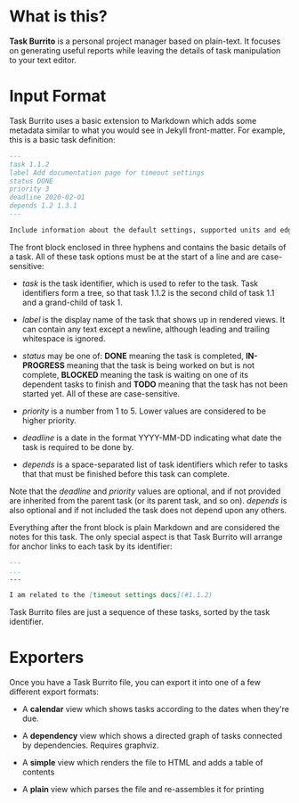 # What is this?

**Task Burrito** is a personal project manager based on plain-text. It focuses
on generating useful reports while leaving the details of task manipulation to
your text editor.

# Input Format

Task Burrito uses a basic extension to Markdown which adds some metadata similar
to what you would see in Jekyll front-matter. For example, this is a basic task
definition:

```markdown
---
task 1.1.2
label Add documentation page for timeout settings
status DONE
priority 3
deadline 2020-02-01
depends 1.2 1.3.1
---

Include information about the default settings, supported units and edge cases around disabling timeouts.
```

The front block enclosed in three hyphens and contains the basic details of a
task. All of these task options must be at the start of a line and are 
case-sensitive:

- *task* is the task identifier, which is used to refer to the task. Task
  identifiers form a tree, so that task 1.1.2 is the second child of task 1.1
  and a grand-child of task 1.
  
- *label* is the display name of the task that shows up in rendered views. It
  can contain any text except a newline, although leading and trailing
  whitespace is ignored.
  
- *status* may be one of: **DONE** meaning the task is completed, **IN-PROGRESS**
  meaning that the task is being worked on but is not complete, **BLOCKED** meaning
  the task is waiting on one of its dependent tasks to finish and **TODO** meaning
  that the task has not been started yet. All of these are case-sensitive.
  
- *priority* is a number from 1 to 5. Lower values are considered to be higher
  priority.
  
- *deadline* is a date in the format YYYY-MM-DD indicating what date the task is
  required to be done by.
  
- *depends* is a space-separated list of task identifiers which refer to tasks
  that that must be finished before this task can complete.
  
Note that the *deadline* and *priority* values are optional, and if not provided
are inherited from the parent task (or its parent task, and so on). *depends* is
also optional and if not included the task does not depend upon any others.
  
Everything after the front block is plain Markdown and are considered the notes
for this task. The only special aspect is that Task Burrito will arrange for
anchor links to each task by its identifier:

```markdown
---
...
---

I am related to the [timeout settings docs](#1.1.2)
```

Task Burrito files are just a sequence of these tasks, sorted by the task
identifier.

# Exporters

Once you have a Task Burrito file, you can export it into one of a few different
export formats:

- A **calendar** view which shows tasks according to the dates when they're due.

- A **dependency** view which shows a directed graph of tasks connected by
  dependencies. Requires graphviz.
  
- A **simple** view which renders the file to HTML and adds a table of contents

- A **plain** view which parses the file and re-assembles it for printing
